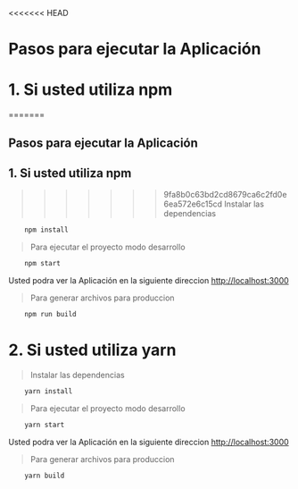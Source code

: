 <<<<<<< HEAD
# Pasos para ejecutar la Aplicación

# 1. Si usted utiliza npm
=======

## Pasos para ejecutar la Aplicación

## 1. Si usted utiliza npm
>>>>>>> 9fa8b0c63bd2cd8679ca6c2fd0e6ea572e6c15cd
> Instalar las dependencias
```sh
    npm install
```
> Para ejecutar el proyecto modo desarrollo
```sh
    npm start
```
Usted podra ver la Aplicación en la siguiente direccion [http://localhost:3000](http://localhost:3000)

> Para generar archivos para produccion
```sh
    npm run build
```
# 2. Si usted utiliza yarn
> Instalar las dependencias
```sh
    yarn install
```
> Para ejecutar el proyecto modo desarrollo
```sh
    yarn start
```
Usted podra ver la Aplicación en la siguiente direccion [http://localhost:3000](http://localhost:3000)

> Para generar archivos para produccion
```sh
    yarn build
```
